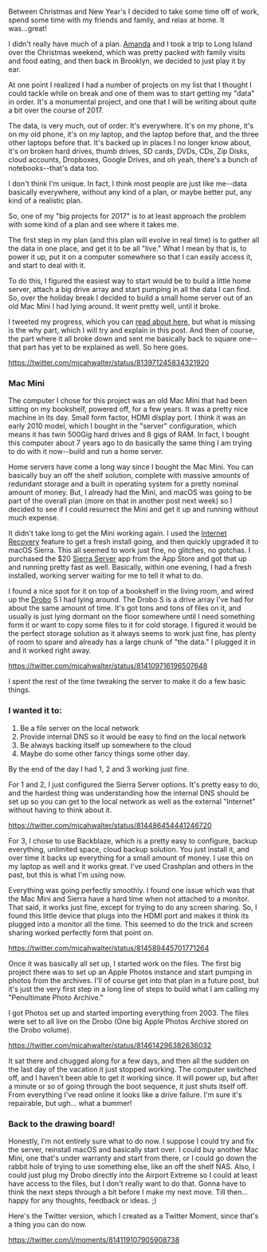 Between Christmas and New Year's I decided to take some time off of work, spend some time with my friends and family, and relax at home. It was...great!

I didn't really have much of a plan. <a href="http://twitter.com/kezforprez">Amanda</a> and I took a trip to Long Island over the Christmas weekend, which was pretty packed with family visits and food eating, and then back in Brooklyn, we decided to just play it by ear.

At one point I realized I had a number of projects on my list that I thought I could tackle while on break and one of them was to start getting my "data" in order. It's a monumental project, and one that I will be writing about quite a bit over the course of 2017.

The data, is very much, out of order. It's everywhere. It's on my phone, it's on my old phone, it's on my laptop, and the laptop before that, and the three other laptops before that. It's backed up in places I no longer know about, it's on broken hard drives, thumb drives, SD cards, DVDs, CDs, Zip Disks, cloud accounts, Dropboxes, Google Drives, and oh yeah, there's a bunch of notebooks--that's data too.

I don't think I'm unique. In fact, I think most people are just like me--data basically everywhere, without any kind of a plan, or maybe better put, any kind of a realistic plan.

So, one of my "big projects for 2017" is to at least approach the problem with some kind of a plan and see where it takes me.

The first step in my plan (and this plan will evolve in real time) is to gather all the data in one place, and get it to be all "live." What I mean by that is, to power it up, put it on a computer somewhere so that I can easily access it, and start to deal with it.

To do this, I figured the easiest way to start would be to build a little home server, attach a big drive array and start pumping in all the data I can find. So, over the holiday break I decided to build a small home server out of an old Mac Mini I had lying around. It went pretty well, until it broke.

I tweeted my progress, which you can <a href="https://twitter.com/i/moments/814119107905908738">read about here</a>, but what is missing is the why part, which I will try and explain in this post. And then of course, the part where it all broke down and sent me basically back to square one--that part has yet to be explained as well. So here goes.

https://twitter.com/micahwalter/status/813971245834321920
<h3>Mac Mini</h3>
The computer I chose for this project was an old Mac Mini that had been sitting on my bookshelf, powered off, for a few years. It was a pretty nice machine in its day. Small form factor, HDMI display port. I think it was an early 2010 model, which I bought in the "server" configuration, which means it has twin 500Gig hard drives and 8 gigs of RAM. In fact, I bought this computer about 7 years ago to do basically the same thing I am trying to do with it now--build and run a home server.

Home servers have come a long way since I bought the Mac Mini. You can basically buy an off the shelf solution, complete with massive amounts of redundant storage and a built in operating system for a pretty nominal amount of money. But, I already had the Mini, and macOS was going to be part of the overall plan (more on that in another post next week) so I decided to see if I could resurrect the Mini and get it up and running without much expense.

It didn't take long to get the Mini working again. I used the <a href="https://support.apple.com/en-us/HT201314">Internet Recovery</a> feature to get a fresh install going, and then quickly upgraded it to macOS Sierra. This all seemed to work just fine, no glitches, no gotchas. I purchased the $20 <a href="http://www.apple.com/macos/server/">Sierra Server</a> app from the App Store and got that up and running pretty fast as well. Basically, within one evening, I had a fresh installed, working server waiting for me to tell it what to do.

I found a nice spot for it on top of a bookshelf in the living room, and wired up the <a href="http://www.drobo.com/">Drobo</a> S I had lying around. The Drobo S is a drive array I've had for about the same amount of time. It's got tons and tons of files on it, and usually is just lying dormant on the floor somewhere until I need something form it or want to copy some files to it for cold storage. I figured it would be the perfect storage solution as it always seems to work just fine, has plenty of room to spare and already has a large chunk of "the data." I plugged it in and it worked right away.

https://twitter.com/micahwalter/status/814109716196507648

I spent the rest of the time tweaking the server to make it do a few basic things.
<h3>I wanted it to:</h3>
<ol>
 	<li>Be a file server on the local network</li>
 	<li>Provide internal DNS so it would be easy to find on the local network</li>
 	<li>Be always backing itself up somewhere to the cloud</li>
 	<li>Maybe do some other fancy things some other day.</li>
</ol>
By the end of the day I had 1, 2 and 3 working just fine.

For 1 and 2, I just configured the Sierra Server options. It's pretty easy to do, and the hardest thing was understanding how the internal DNS should be set up so you can get to the local network as well as the external "Internet" without having to think about it.

https://twitter.com/micahwalter/status/814486454441246720

For 3, I chose to use Backblaze, which is a pretty easy to configure, backup everything, unlimited space, cloud backup solution. You just install it, and over time it backs up everything for a small amount of money. I use this on my laptop as well and it works great. I've used Crashplan and others in the past, but this is what I'm using now.

Everything was going perfectly smoothly. I found one issue which was that the Mac Mini and Sierra have a hard time when not attached to a monitor. That said, it works just fine, except for trying to do any screen sharing. So, I found this little device that plugs into the HDMI port and makes it think its plugged into a monitor all the time. This seemed to do the trick and screen sharing worked perfectly form that point on.

https://twitter.com/micahwalter/status/814589445701771264

Once it was basically all set up, I started work on the files. The first big project there was to set up an Apple Photos instance and start pumping in photos from the archives. I'll of course get into that plan in a future post, but it's just the very first step in a long line of steps to build what I am calling my "Penultimate Photo Archive."

I got Photos set up and started importing everything from 2003. The files were set to all live on the Drobo (One big Apple Photos Archive stored on the Drobo volume).

https://twitter.com/micahwalter/status/814614296382636032

It sat there and chugged along for a few days, and then all the sudden on the last day of the vacation it just stopped working. The computer switched off, and I haven't been able to get it working since. It will power up, but after a minute or so of going through the boot sequence, it just shuts itself off. From everything I've read online it looks like a drive failure. I'm sure it's repairable, but ugh... what a bummer!
<h3>Back to the drawing board!</h3>
Honestly, I'm not entirely sure what to do now. I suppose I could try and fix the server, reinstall macOS and basically start over. I could buy another Mac Mini, one that's under warranty and start from there, or I could go down the rabbit hole of trying to use something else, like an off the shelf NAS. Also, I could just plug my Drobo directly into the Airport Extreme so I could at least have access to the files, but I don't really want to do that. Gonna have to think the next steps through a bit before I make my next move. Till then... happy for any thoughts, feedback or ideas. ;)

Here's the Twitter version, which I created as a Twitter Moment, since that's a thing you can do now.

https://twitter.com/i/moments/814119107905908738